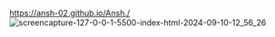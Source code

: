 https://ansh-02.github.io/Ansh./
![screencapture-127-0-0-1-5500-index-html-2024-09-10-12_56_26](https://github.com/user-attachments/assets/16d7d6c8-542a-47b9-bfb6-10d308e5f33b)
